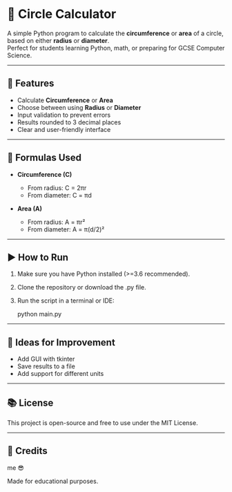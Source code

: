 # 🔵 Circle Calculator

A simple Python program to calculate the **circumference** or **area** of a circle, based on either **radius** or **diameter**.  
Perfect for students learning Python, math, or preparing for GCSE Computer Science.

---

## 📌 Features

- Calculate **Circumference** or **Area**
- Choose between using **Radius** or **Diameter**
- Input validation to prevent errors
- Results rounded to 3 decimal places
- Clear and user-friendly interface

---

## 🧮 Formulas Used

- **Circumference (C)**  
  - From radius: C = 2πr  
  - From diameter: C = πd
  
- **Area (A)**  
  - From radius: A = πr²  
  - From diameter: A = π(d/2)²

---

## ▶️ How to Run

1. Make sure you have Python installed (>=3.6 recommended).
2. Clone the repository or download the .py file.
3. Run the script in a terminal or IDE:

   python main.py

---

## 🚀 Ideas for Improvement

- Add GUI with tkinter
- Save results to a file
- Add support for different units

---

## 📚 License

This project is open-source and free to use under the MIT License.

---

## 🙌 Credits

me 😎

Made for educational purposes.
